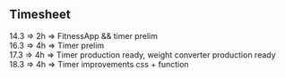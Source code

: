 ## Timesheet   
14.3 => 2h => FitnessApp && timer prelim   
16.3 => 4h => Timer prelim   
17.3 => 4h => Timer production ready, weight converter production ready  
18.3 => 4h => Timer improvements css + function